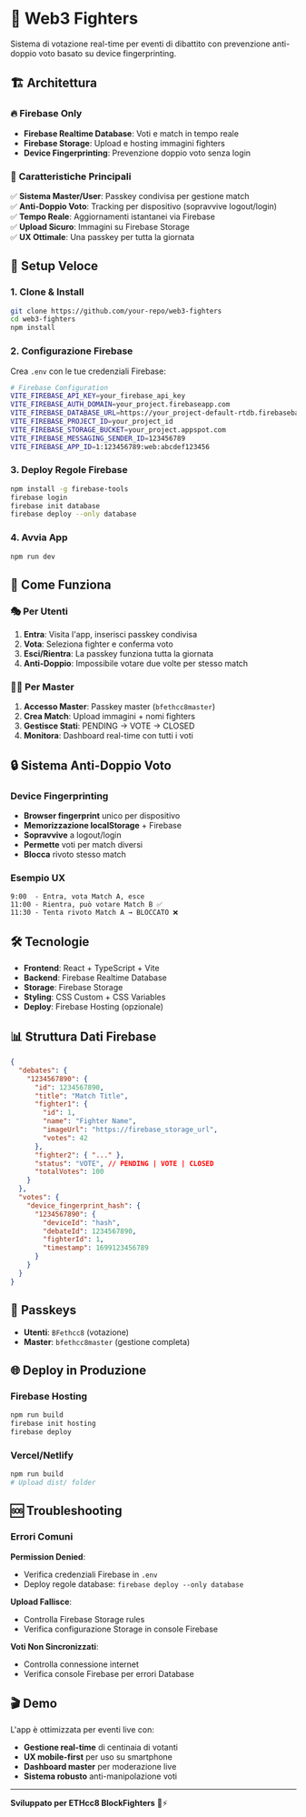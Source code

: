 # 🥊 Web3 Fighters

Sistema di votazione real-time per eventi di dibattito con prevenzione anti-doppio voto basato su device fingerprinting.

## 🏗️ Architettura

### 🔥 **Firebase Only**
- **Firebase Realtime Database**: Voti e match in tempo reale
- **Firebase Storage**: Upload e hosting immagini fighters
- **Device Fingerprinting**: Prevenzione doppio voto senza login

### 🎯 **Caratteristiche Principali**

✅ **Sistema Master/User**: Passkey condivisa per gestione match  
✅ **Anti-Doppio Voto**: Tracking per dispositivo (sopravvive logout/login)  
✅ **Tempo Reale**: Aggiornamenti istantanei via Firebase  
✅ **Upload Sicuro**: Immagini su Firebase Storage  
✅ **UX Ottimale**: Una passkey per tutta la giornata  

## 🚀 Setup Veloce

### 1. **Clone & Install**
```bash
git clone https://github.com/your-repo/web3-fighters
cd web3-fighters
npm install
```

### 2. **Configurazione Firebase**

Crea `.env` con le tue credenziali Firebase:

```bash
# Firebase Configuration
VITE_FIREBASE_API_KEY=your_firebase_api_key
VITE_FIREBASE_AUTH_DOMAIN=your_project.firebaseapp.com
VITE_FIREBASE_DATABASE_URL=https://your_project-default-rtdb.firebasebaseapp.com
VITE_FIREBASE_PROJECT_ID=your_project_id
VITE_FIREBASE_STORAGE_BUCKET=your_project.appspot.com
VITE_FIREBASE_MESSAGING_SENDER_ID=123456789
VITE_FIREBASE_APP_ID=1:123456789:web:abcdef123456
```

### 3. **Deploy Regole Firebase**
```bash
npm install -g firebase-tools
firebase login
firebase init database
firebase deploy --only database
```

### 4. **Avvia App**
```bash
npm run dev
```

## 📱 **Come Funziona**

### 🎭 **Per Utenti**
1. **Entra**: Visita l'app, inserisci passkey condivisa
2. **Vota**: Seleziona fighter e conferma voto
3. **Esci/Rientra**: La passkey funziona tutta la giornata
4. **Anti-Doppio**: Impossibile votare due volte per stesso match

### 👨‍💻 **Per Master**
1. **Accesso Master**: Passkey master (`bfethcc8master`)
2. **Crea Match**: Upload immagini + nomi fighters
3. **Gestisce Stati**: PENDING → VOTE → CLOSED
4. **Monitora**: Dashboard real-time con tutti i voti

## 🔒 **Sistema Anti-Doppio Voto**

### Device Fingerprinting
- **Browser fingerprint** unico per dispositivo
- **Memorizzazione localStorage** + Firebase  
- **Sopravvive** a logout/login
- **Permette** voti per match diversi
- **Blocca** rivoto stesso match

### Esempio UX
```
9:00  - Entra, vota Match A, esce
11:00 - Rientra, può votare Match B ✅
11:30 - Tenta rivoto Match A → BLOCCATO ❌
```

## 🛠️ **Tecnologie**

- **Frontend**: React + TypeScript + Vite
- **Backend**: Firebase Realtime Database
- **Storage**: Firebase Storage  
- **Styling**: CSS Custom + CSS Variables
- **Deploy**: Firebase Hosting (opzionale)

## 📊 **Struttura Dati Firebase**

```json
{
  "debates": {
    "1234567890": {
      "id": 1234567890,
      "title": "Match Title", 
      "fighter1": {
        "id": 1,
        "name": "Fighter Name",
        "imageUrl": "https://firebase_storage_url",
        "votes": 42
      },
      "fighter2": { "..." },
      "status": "VOTE", // PENDING | VOTE | CLOSED
      "totalVotes": 100
    }
  },
  "votes": {
    "device_fingerprint_hash": {
      "1234567890": {
        "deviceId": "hash",
        "debateId": 1234567890,
        "fighterId": 1,
        "timestamp": 1699123456789
      }
    }
  }
}
```

## 🔑 **Passkeys**

- **Utenti**: `BFethcc8` (votazione)
- **Master**: `bfethcc8master` (gestione completa)

## 🌐 **Deploy in Produzione**

### Firebase Hosting
```bash
npm run build
firebase init hosting
firebase deploy
```

### Vercel/Netlify
```bash
npm run build
# Upload dist/ folder
```

## 🆘 **Troubleshooting**

### Errori Comuni

**Permission Denied**: 
- Verifica credenziali Firebase in `.env`
- Deploy regole database: `firebase deploy --only database`

**Upload Fallisce**:
- Controlla Firebase Storage rules
- Verifica configurazione Storage in console Firebase

**Voti Non Sincronizzati**:
- Controlla connessione internet
- Verifica console Firebase per errori Database

## 🎬 **Demo**

L'app è ottimizzata per eventi live con:
- **Gestione real-time** di centinaia di votanti
- **UX mobile-first** per uso su smartphone  
- **Dashboard master** per moderazione live
- **Sistema robusto** anti-manipolazione voti

---

**Sviluppato per ETHcc8 BlockFighters** 🥊⚡

